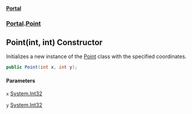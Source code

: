 #### [Portal](index.md 'index')
### [Portal](Portal.md 'Portal').[Point](Point.md 'Portal.Point')

## Point(int, int) Constructor

Initializes a new instance of the [Point](Point.md 'Portal.Point') class with the specified coordinates.

```csharp
public Point(int x, int y);
```
#### Parameters

<a name='Portal.Point.Point(int,int).x'></a>

`x` [System.Int32](https://docs.microsoft.com/en-us/dotnet/api/System.Int32 'System.Int32')

<a name='Portal.Point.Point(int,int).y'></a>

`y` [System.Int32](https://docs.microsoft.com/en-us/dotnet/api/System.Int32 'System.Int32')